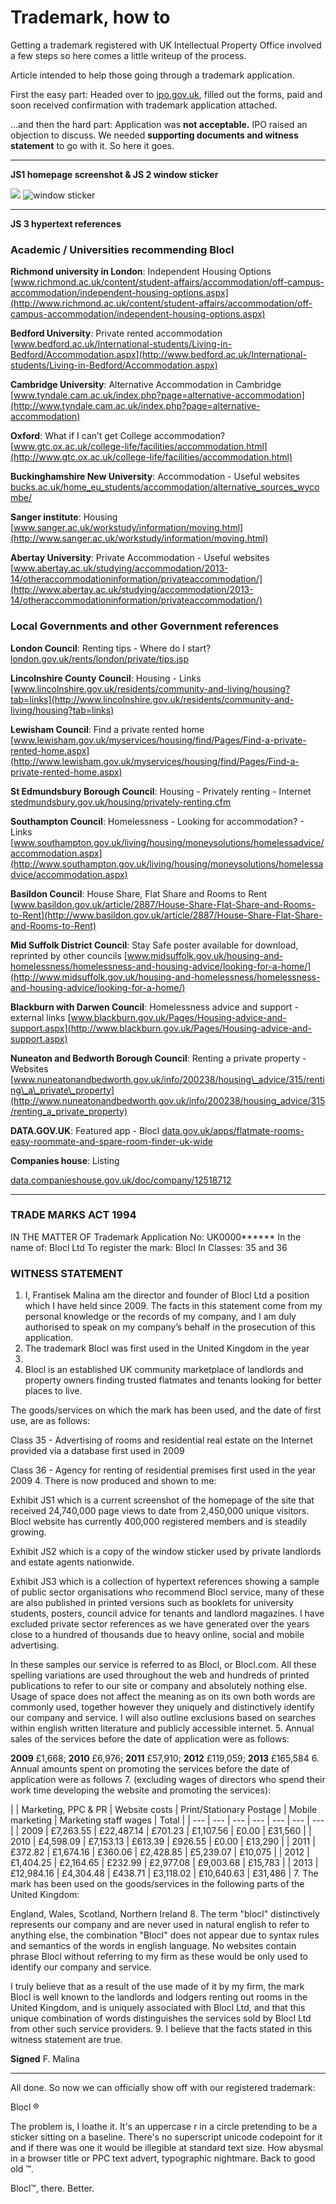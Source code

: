 Trademark, how to
=================

Getting a trademark registered with UK Intellectual Property
Office involved a few steps so here comes a little writeup of the process.

Article intended to help those going through a trademark application.

First the easy part: Headed over to [ipo.gov.uk](http://ipo.gov.uk), filled out
the forms, paid and soon received confirmation with trademark
application attached.

…and then the hard part: Application was **not acceptable.** IPO raised an
objection to discuss. We needed **supporting documents and witness statement**
to go with it. So here it goes.


---


**JS1 homepage screenshot & JS 2 window sticker**


![](/media/trademark/JS1_homepage.png)  ![window
sticker](/media/trademark/JS2_sticker.png)


---


**JS 3 hypertext references**


### Academic / Universities recommending Blocl
**Richmond university in London**: Independent Housing Options
[www.richmond.ac.uk/content/student-affairs/accommodation/off-campus-accommodation/independent-housing-options.aspx](http://www.richmond.ac.uk/content/student-affairs/accommodation/off-campus-accommodation/independent-housing-options.aspx)

**Bedford University**: Private rented accommodation
[www.bedford.ac.uk/International-students/Living-in-Bedford/Accommodation.aspx](http://www.bedford.ac.uk/International-students/Living-in-Bedford/Accommodation.aspx)


**Cambridge University**: Alternative Accommodation in Cambridge
[www.tyndale.cam.ac.uk/index.php?page=alternative-accommodation](http://www.tyndale.cam.ac.uk/index.php?page=alternative-accommodation)


**Oxford**: What if I can’t get College accommodation?
[www.gtc.ox.ac.uk/college-life/facilities/accommodation.html](http://www.gtc.ox.ac.uk/college-life/facilities/accommodation.html)


**Buckinghamshire New University**: Accommodation - Useful websites
[bucks.ac.uk/home\_eu\_students/accommodation/alternative\_sources\_wycombe/](http://bucks.ac.uk/home_eu_students/accommodation/alternative_sources_wycombe/)


**Sanger institute**: Housing
[www.sanger.ac.uk/workstudy/information/moving.html](http://www.sanger.ac.uk/workstudy/information/moving.html)


**Abertay University**: Private Accommodation - Useful websites
[www.abertay.ac.uk/studying/accommodation/2013-14/otheraccommodationinformation/privateaccommodation/](http://www.abertay.ac.uk/studying/accommodation/2013-14/otheraccommodationinformation/privateaccommodation/)


### Local Governments and other Government references


**London Council**: Renting tips - Where do I start?
[london.gov.uk/rents/london/private/tips.jsp](http://london.gov.uk/rents/london/private/tips.jsp)


**Lincolnshire County Council**: Housing - Links
[www.lincolnshire.gov.uk/residents/community-and-living/housing?tab=links](http://www.lincolnshire.gov.uk/residents/community-and-living/housing?tab=links)


**Lewisham Council**: Find a private rented home
[www.lewisham.gov.uk/myservices/housing/find/Pages/Find-a-private-rented-home.aspx](http://www.lewisham.gov.uk/myservices/housing/find/Pages/Find-a-private-rented-home.aspx)


**St Edmundsbury Borough Council**: Housing - Privately renting - Internet
[stedmundsbury.gov.uk/housing/privately-renting.cfm](http://stedmundsbury.gov.uk/housing/privately-renting.cfm)


**Southampton Council**: Homelessness - Looking for accommodation? - Links
[www.southampton.gov.uk/living/housing/moneysolutions/homelessadvice/accommodation.aspx](http://www.southampton.gov.uk/living/housing/moneysolutions/homelessadvice/accommodation.aspx)


**Basildon Council**: House Share, Flat Share and Rooms to Rent
[www.basildon.gov.uk/article/2887/House-Share-Flat-Share-and-Rooms-to-Rent](http://www.basildon.gov.uk/article/2887/House-Share-Flat-Share-and-Rooms-to-Rent)


**Mid Suffolk District Council**: Stay Safe poster available for download,
reprinted by other councils
[www.midsuffolk.gov.uk/housing-and-homelessness/homelessness-and-housing-advice/looking-for-a-home/](http://www.midsuffolk.gov.uk/housing-and-homelessness/homelessness-and-housing-advice/looking-for-a-home/)


**Blackburn with Darwen Council**: Homelessness advice and support - external links
[www.blackburn.gov.uk/Pages/Housing-advice-and-support.aspx](http://www.blackburn.gov.uk/Pages/Housing-advice-and-support.aspx)


**Nuneaton and Bedworth Borough Council**: Renting a private property - Websites
[www.nuneatonandbedworth.gov.uk/info/200238/housing\_advice/315/renting\_a\_private\_property](http://www.nuneatonandbedworth.gov.uk/info/200238/housing_advice/315/renting_a_private_property)


**DATA.GOV.UK**: Featured app - Blocl
[data.gov.uk/apps/flatmate-rooms-easy-roommate-and-spare-room-finder-uk-wide](http://data.gov.uk/apps/flatmate-rooms-easy-roommate-and-spare-room-finder-uk-wide)


**Companies house**: Listing

[data.companieshouse.gov.uk/doc/company/12518712](http://data.companieshouse.gov.uk/doc/company/12518712)





---


### TRADE MARKS ACT 1994

IN THE MATTER OF Trademark
Application No: UK0000******
In the name of: Blocl Ltd
To register the mark: Blocl
In Classes: 35 and 36


### WITNESS STATEMENT


1. I, Frantisek Malina am the director and founder of Blocl Ltd a
position which I have held since 2009. The facts in this statement come from my
personal knowledge or the records of my company, and I am duly authorised to
speak on my company’s behalf in the prosecution of this application.
2. The trademark Blocl was first used in the United Kingdom in the year
2008.
3. Blocl is an established UK community marketplace of landlords and
property owners finding trusted flatmates and tenants looking for better places
to live.


The goods/services on which the mark has been used, and the date of first use,
are as follows:


Class 35 - Advertising of rooms and residential real estate on the Internet
provided via a database first used in 2009


Class 36 - Agency for renting of residential premises first used in the year 2009
4. There is now produced and shown to me:


Exhibit JS1 which is a current screenshot of the homepage of the site that
received 24,740,000 page views to date from 2,450,000 unique visitors.
Blocl website has currently 400,000 registered members and is steadily growing.


Exhibit JS2 which is a copy of the window sticker used by private landlords and
estate agents nationwide.


Exhibit JS3 which is a collection of hypertext references showing a sample of
public sector organisations who recommend Blocl service, many of these
are also published in printed versions such as booklets for university students,
posters, council advice for tenants and landlord magazines. I have excluded
private sector references as we have generated over the years close to a hundred
of thousands due to heavy online, social and mobile advertising.


In these samples our service is referred to as Blocl, or Blocl.com.
All these spelling variations are used
throughout the web and hundreds of printed publications to refer to our site or
company and absolutely nothing else. Usage of space does not affect the meaning
as on its own both words are commonly used, together however they uniquely and
distinctively identify our company and service. I will also outline exclusions
based on searches within english written literature and publicly accessible
internet.
5. Annual sales of the services before the date of application were as follows:  

**2009** £1,668; **2010** £6,976; **2011** £57,910; **2012** £119,059; **2013** £165,584
6. Annual amounts spent on promoting the services before the date of application were as follows
7. (excluding wages of directors who spend their work time developing the website and promoting the services):  


|  | Marketing,
 PPC & PR | Website costs | Print/Stationary
 Postage | Mobile
 marketing | Marketing
 staff wages | Total |
| --- | --- | --- | --- | --- | --- | --- |
| 2009 | £7,263.55 | £22,487.14 | £701.23 | £1,107.56 | £0.00 | £31,560 |
| 2010 | £4,598.09 | £7,153.13 | £613.39 | £926.55 | £0.00 | £13,290 |
| 2011 | £372.82 | £1,674.16 | £360.06 | £2,428.85 | £5,239.07 | £10,075 |
| 2012 | £1,404.25 | £2,164.65 | £232.99 | £2,977.08 | £9,003.68 | £15,783 |
| 2013 | £12,984.16 | £4,304.48 | £438.71 | £3,118.02 | £10,640.63 | £31,486 |
7. The mark has been used on the goods/services in the following parts of the United Kingdom:  

 England, Wales, Scotland, Northern Ireland
8. The term "blocl" distinctively represents our
company and are never used in natural english to refer to anything else, the
combination "Blocl" does not appear due to syntax rules and semantics
of the words in english language. No websites contain phrase Blocl
without referring to my firm as these would be only used to
identify our company and service.


I truly believe that as a result of the use made of it by my firm, the mark
Blocl is well known to the landlords and lodgers renting out rooms in
the United Kingdom, and is uniquely associated with Blocl Ltd, and that
this unique combination of words distinguishes the services sold by Blocl Ltd
from other such service providers.
9. I believe that the facts stated in this witness statement are true.


**Signed** F. Malina


---


All done. So now we can officially show off with our registered trademark:


Blocl ®


The problem is, I loathe it. It's an uppercase r in a circle pretending to be a
sticker sitting on a baseline. There's no superscript unicode codepoint for it
and if there was one it would be illegible at standard text size. How abysmal in
a browser title or PPC text advert, typographic nightmare. Back to good old ™.

Blocl™, there. Better.
